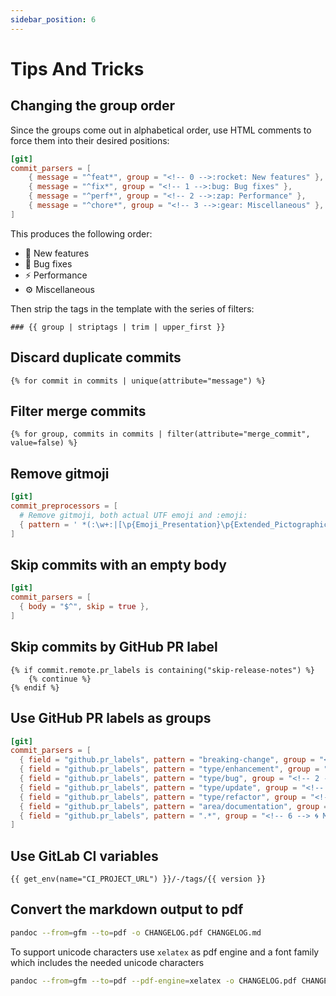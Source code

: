 ```yaml
---
sidebar_position: 6
---
```


# Tips And Tricks

## Changing the group order

Since the groups come out in alphabetical order, use HTML comments to force them into their desired positions:

```toml
[git]
commit_parsers = [
    { message = "^feat*", group = "<!-- 0 -->:rocket: New features" },
    { message = "^fix*", group = "<!-- 1 -->:bug: Bug fixes" },
    { message = "^perf*", group = "<!-- 2 -->:zap: Performance" },
    { message = "^chore*", group = "<!-- 3 -->:gear: Miscellaneous" },
]
```

This produces the following order:

- 🚀 New features
- 🐛 Bug fixes
- ⚡ Performance
- ⚙️ Miscellaneous

Then strip the tags in the template with the series of filters:

```jinja2
### {{ group | striptags | trim | upper_first }}
```

## Discard duplicate commits

```jinja2
{% for commit in commits | unique(attribute="message") %}
```

## Filter merge commits

```jinja2
{% for group, commits in commits | filter(attribute="merge_commit", value=false) %}
```

## Remove gitmoji

```toml
[git]
commit_preprocessors = [
  # Remove gitmoji, both actual UTF emoji and :emoji:
  { pattern = ' *(:\w+:|[\p{Emoji_Presentation}\p{Extended_Pictographic}](?:\u{FE0F})?\u{200D}?) *', replace = "" },
]
```

## Skip commits with an empty body

```toml
[git]
commit_parsers = [
  { body = "$^", skip = true },
]
```

## Skip commits by GitHub PR label

```jinja2
{% if commit.remote.pr_labels is containing("skip-release-notes") %}
    {% continue %}
{% endif %}
```

## Use GitHub PR labels as groups

```toml
[git]
commit_parsers = [
  { field = "github.pr_labels", pattern = "breaking-change", group = "<!-- 0 --> 🏗️ Breaking changes" },
  { field = "github.pr_labels", pattern = "type/enhancement", group = "<!-- 1 --> 🚀 Features" },
  { field = "github.pr_labels", pattern = "type/bug", group = "<!-- 2 --> 🐛 Fixes" },
  { field = "github.pr_labels", pattern = "type/update", group = "<!-- 3 --> 🧪 Dependencies" },
  { field = "github.pr_labels", pattern = "type/refactor", group = "<!-- 4 --> 🏭 Refactor" },
  { field = "github.pr_labels", pattern = "area/documentation", group = "<!-- 5 --> 📝 Documentation" },
  { field = "github.pr_labels", pattern = ".*", group = "<!-- 6 --> 🌀 Miscellaneous" },
]
```

## Use GitLab CI variables

```jinja2
{{ get_env(name="CI_PROJECT_URL") }}/-/tags/{{ version }}
```

## Convert the markdown output to pdf

```bash
pandoc --from=gfm --to=pdf -o CHANGELOG.pdf CHANGELOG.md
```

To support unicode characters use `xelatex` as pdf engine and a font family which includes the needed unicode characters

```bash
pandoc --from=gfm --to=pdf --pdf-engine=xelatex -o CHANGELOG.pdf CHANGELOG.md --variable mainfont="Segoe UI Emoji"
```
